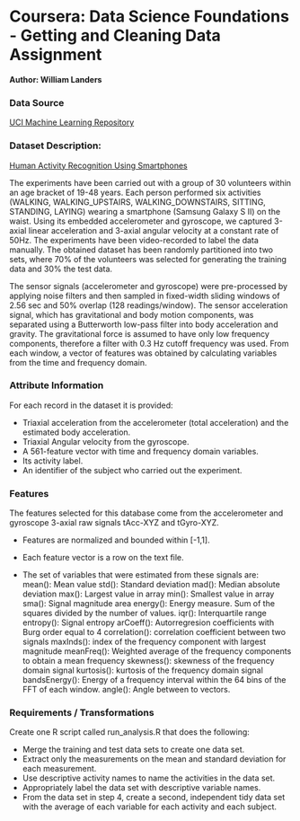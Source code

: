 # Coursera: Data Science Foundations - Getting and Cleaning Data Assignment

**Author: William Landers**
  
### Data Source  
[UCI Machine Learning Repository](https://d396qusza40orc.cloudfront.net/getdata%2Fprojectfiles%2FUCI%20HAR%20Dataset.zip)
  
### Dataset Description:  
[Human Activity Recognition Using Smartphones](https://archive.ics.uci.edu/dataset/240/human+activity+recognition+using+smartphones)  
  
The experiments have been carried out with a group of 30 volunteers within an age bracket of 19-48 years. Each person performed six activities (WALKING, WALKING_UPSTAIRS, WALKING_DOWNSTAIRS, SITTING, STANDING, LAYING) wearing a smartphone (Samsung Galaxy S II) on the waist. Using its embedded accelerometer and gyroscope, we captured 3-axial linear acceleration and 3-axial angular velocity at a constant rate of 50Hz. The experiments have been video-recorded to label the data manually. The obtained dataset has been randomly partitioned into two sets, where 70% of the volunteers was selected for generating the training data and 30% the test data. 

The sensor signals (accelerometer and gyroscope) were pre-processed by applying noise filters and then sampled in fixed-width sliding windows of 2.56 sec and 50% overlap (128 readings/window). The sensor acceleration signal, which has gravitational and body motion components, was separated using a Butterworth low-pass filter into body acceleration and gravity. The gravitational force is assumed to have only low frequency components, therefore a filter with 0.3 Hz cutoff frequency was used. From each window, a vector of features was obtained by calculating variables from the time and frequency domain.

  
### Attribute Information  
For each record in the dataset it is provided:  
- Triaxial acceleration from the accelerometer (total acceleration) and the estimated body acceleration.  
- Triaxial Angular velocity from the gyroscope.   
- A 561-feature vector with time and frequency domain variables.   
- Its activity label.  
- An identifier of the subject who carried out the experiment.   
  
### Features  
The features selected for this database come from the accelerometer and gyroscope 3-axial raw signals tAcc-XYZ and tGyro-XYZ.  
- Features are normalized and bounded within [-1,1].  
- Each feature vector is a row on the text file.  

- The set of variables that were estimated from these signals are:   
mean(): Mean value
std(): Standard deviation
mad(): Median absolute deviation 
max(): Largest value in array
min(): Smallest value in array
sma(): Signal magnitude area
energy(): Energy measure. Sum of the squares divided by the number of values. 
iqr(): Interquartile range 
entropy(): Signal entropy
arCoeff(): Autorregresion coefficients with Burg order equal to 4
correlation(): correlation coefficient between two signals
maxInds(): index of the frequency component with largest magnitude
meanFreq(): Weighted average of the frequency components to obtain a mean frequency
skewness(): skewness of the frequency domain signal 
kurtosis(): kurtosis of the frequency domain signal 
bandsEnergy(): Energy of a frequency interval within the 64 bins of the FFT of each window.
angle(): Angle between to vectors.
  
### Requirements /  Transformations  
Create one R script called run_analysis.R that does the following:   
- Merge the training and test data sets to create one data set.  
- Extract only the measurements on the mean and standard deviation for each measurement. 
- Use descriptive activity names to name the activities in the data set.  
- Appropriately label the data set with descriptive variable names.  
- From the data set in step 4, create a second, independent tidy data set with the average of each variable for each activity and each subject.  
